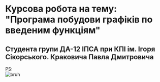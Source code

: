 # Курсова робота на тему: </br>"Програма побудови графіків по введеним функціям"
<h2>Студента групи ДА-12 ІПСА при КПІ ім. Ігоря Сікорського.
Краковича Павла Дмитровича</h2>


PS:</br>
![bruh](https://i.imgur.com/sjJhSnW.png)